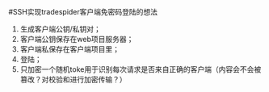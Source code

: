 #SSH实现tradespider客户端免密码登陆的想法

1. 生成客户端公钥/私钥对；
2. 客户端公钥保存在web项目服务器；
3. 客户端私保存在客户端项目里；
4. 登陆；
5. 只加密一个随机toke用于识别每次请求是否来自正确的客户端（内容会不会被篡改？对校验和进行加密传输？）
